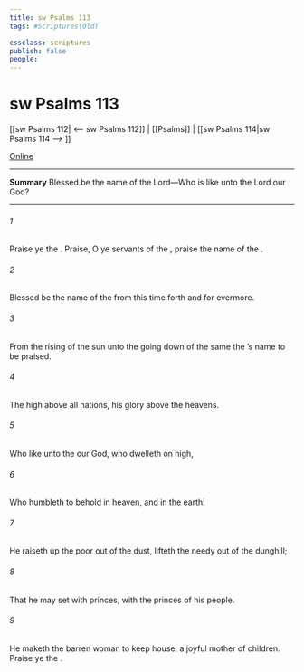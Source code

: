 ```yaml
---
title: sw Psalms 113
tags: #Scriptures\OldT

cssclass: scriptures
publish: false
people:
---
```


# sw Psalms 113
[[sw Psalms 112| <-- sw Psalms 112]] | [[Psalms]] | [[sw Psalms 114|sw Psalms 114 --> ]]

[Online](https://churchofjesuschrist.org/study/scriptures/ot/ps/113?lang=eng)

---
__Summary__
Blessed be the name of the Lord—Who is like unto the Lord our God?

---
###### 1 
Praise ye the . Praise, O ye servants of the , praise the name of the .

###### 2 
Blessed be the name of the  from this time forth and for evermore.

###### 3 
From the rising of the sun unto the going down of the same the ’s name  to be praised.

###### 4 
The   high above all nations,  his glory above the heavens.

###### 5 
Who  like unto the  our God, who dwelleth on high,

###### 6 
Who humbleth  to behold  in heaven, and in the earth!

###### 7 
He raiseth up the poor out of the dust,  lifteth the needy out of the dunghill;

###### 8 
That he may set  with princes,  with the princes of his people.

###### 9 
He maketh the barren woman to keep house,  a joyful mother of children. Praise ye the .

